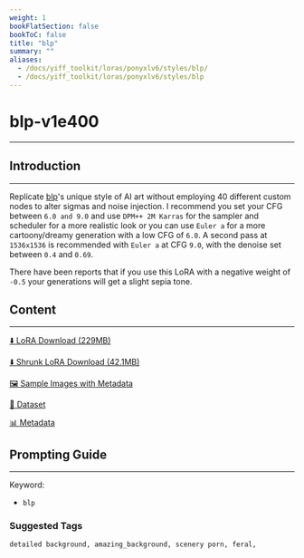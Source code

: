 ```yaml
---
weight: 1
bookFlatSection: false
bookToC: false
title: "blp"
summary: ""
aliases:
  - /docs/yiff_toolkit/loras/ponyxlv6/styles/blp/
  - /docs/yiff_toolkit/loras/ponyxlv6/styles/blp
---
```


<!--markdownlint-disable MD025 MD033 -->

# blp-v1e400

---

## Introduction

---

Replicate [blp](https://e6ai.net/posts?tags=blp)'s unique style of AI art without employing 40 different custom nodes to alter sigmas and noise injection. I recommend you set your CFG between `6.0 and 9.0` and use `DPM++ 2M Karras` for the sampler and scheduler for a more realistic look or you can use `Euler a` for a more cartoony/dreamy generation with a low CFG of `6.0`. A second pass at `1536x1536` is recommended with `Euler a` at CFG `9.0`, with the denoise set between `0.4` and `0.69`.

There have been reports that if you use this LoRA with a negative weight of `-0.5` your generations will get a slight sepia tone.

## Content

---

[⬇️ LoRA Download (229MB)](https://huggingface.co/k4d3/yiff_toolkit/resolve/main/ponyxl_loras/blp-v1e400.safetensors?download=true)

[⬇️ Shrunk LoRA Download (42.1MB)](https://huggingface.co/k4d3/yiff_toolkit/resolve/main/ponyxl_loras_shrunk_2/blp-v1e400_frockpt1_th-3.55.safetensors?download=true)

[🖼️ Sample Images with Metadata](https://huggingface.co/k4d3/yiff_toolkit/tree/main/static/{})

[📐 Dataset](https://huggingface.co/datasets/k4d3/furry/tree/main/by_blp)

[📊 Metadata](https://huggingface.co/k4d3/yiff_toolkit/raw/main/ponyxl_loras/blp-v1e400.json)

## Prompting Guide

---

Keyword:

- `blp`

### Suggested Tags

```md
detailed background, amazing_background, scenery porn, feral,
```
